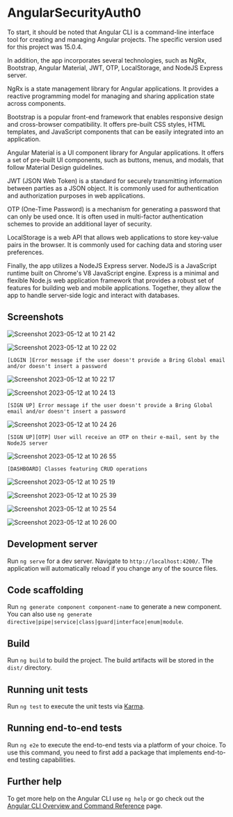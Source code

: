 # AngularSecurityAuth0

To start, it should be noted that Angular CLI is a command-line interface tool for creating and managing Angular projects. The specific version used for this project was 15.0.4.

In addition, the app incorporates several technologies, such as NgRx, Bootstrap, Angular Material, JWT, OTP, LocalStorage, and NodeJS Express server.

NgRx is a state management library for Angular applications. It provides a reactive programming model for managing and sharing application state across components.

Bootstrap is a popular front-end framework that enables responsive design and cross-browser compatibility. It offers pre-built CSS styles, HTML templates, and JavaScript components that can be easily integrated into an application.

Angular Material is a UI component library for Angular applications. It offers a set of pre-built UI components, such as buttons, menus, and modals, that follow Material Design guidelines.

JWT (JSON Web Token) is a standard for securely transmitting information between parties as a JSON object. It is commonly used for authentication and authorization purposes in web applications.

OTP (One-Time Password) is a mechanism for generating a password that can only be used once. It is often used in multi-factor authentication schemes to provide an additional layer of security.

LocalStorage is a web API that allows web applications to store key-value pairs in the browser. It is commonly used for caching data and storing user preferences.

Finally, the app utilizes a NodeJS Express server. NodeJS is a JavaScript runtime built on Chrome's V8 JavaScript engine. Express is a minimal and flexible Node.js web application framework that provides a robust set of features for building web and mobile applications. Together, they allow the app to handle server-side logic and interact with databases.

## Screenshots

![Screenshot 2023-05-12 at 10 21 42](https://github.com/paulo-bettencourt/deutscher-runder-tisch-angular-app/assets/37920932/0a98a4ff-3824-4747-b888-0e07fb40306e)

![Screenshot 2023-05-12 at 10 22 02](https://github.com/paulo-bettencourt/deutscher-runder-tisch-angular-app/assets/37920932/5351d3d6-4d4d-45a7-a851-a967a6e16a71)

`[LOGIN ]Error message if the user doesn't provide a Bring Global email and/or doesn't insert a password`

![Screenshot 2023-05-12 at 10 22 17](https://github.com/paulo-bettencourt/deutscher-runder-tisch-angular-app/assets/37920932/27780431-9c3d-4f6d-818f-aabf6cf2919b)

![Screenshot 2023-05-12 at 10 24 13](https://github.com/paulo-bettencourt/deutscher-runder-tisch-angular-app/assets/37920932/2299028a-5d37-413c-97dc-c9b166adadf2)

`[SIGN UP] Error message if the user doesn't provide a Bring Global email and/or doesn't insert a password`

![Screenshot 2023-05-12 at 10 24 26](https://github.com/paulo-bettencourt/deutscher-runder-tisch-angular-app/assets/37920932/8480d720-f5d6-44bd-8502-e76b52ac3b69)

`[SIGN UP][OTP] User will receive an OTP on their e-mail, sent by the NodeJS server`

![Screenshot 2023-05-12 at 10 26 55](https://github.com/paulo-bettencourt/deutscher-runder-tisch-angular-app/assets/37920932/7c37e598-ffac-45d2-9da0-ca52153c7f35)

`[DASHBOARD] Classes featuring CRUD operations`

![Screenshot 2023-05-12 at 10 25 19](https://github.com/paulo-bettencourt/deutscher-runder-tisch-angular-app/assets/37920932/964b4ba8-1f24-4aa5-911d-081328f1a8f7)

![Screenshot 2023-05-12 at 10 25 39](https://github.com/paulo-bettencourt/deutscher-runder-tisch-angular-app/assets/37920932/dabbe675-3d45-4197-98e5-c9c3d601f4a3)

![Screenshot 2023-05-12 at 10 25 54](https://github.com/paulo-bettencourt/deutscher-runder-tisch-angular-app/assets/37920932/e7c8ea50-cdaf-45b8-9717-c592c1d7c346)

![Screenshot 2023-05-12 at 10 26 00](https://github.com/paulo-bettencourt/deutscher-runder-tisch-angular-app/assets/37920932/24b2ed66-368a-4441-92a6-d0034beaee13)

## Development server

Run `ng serve` for a dev server. Navigate to `http://localhost:4200/`. The application will automatically reload if you change any of the source files.

## Code scaffolding

Run `ng generate component component-name` to generate a new component. You can also use `ng generate directive|pipe|service|class|guard|interface|enum|module`.

## Build

Run `ng build` to build the project. The build artifacts will be stored in the `dist/` directory.

## Running unit tests

Run `ng test` to execute the unit tests via [Karma](https://karma-runner.github.io).

## Running end-to-end tests

Run `ng e2e` to execute the end-to-end tests via a platform of your choice. To use this command, you need to first add a package that implements end-to-end testing capabilities.

## Further help

To get more help on the Angular CLI use `ng help` or go check out the [Angular CLI Overview and Command Reference](https://angular.io/cli) page.
